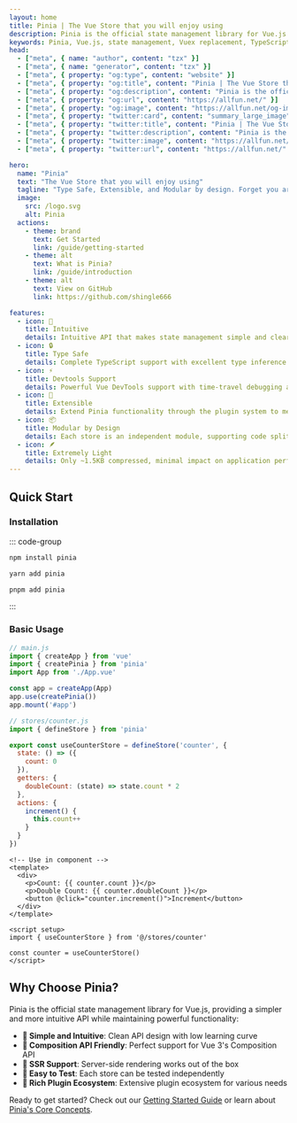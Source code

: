 ```yaml
---
layout: home
title: Pinia | The Vue Store that you will enjoy using
description: Pinia is the official state management library for Vue.js. Type safe, extensible, and modular by design. The perfect Vuex replacement with excellent TypeScript support.
keywords: Pinia, Vue.js, state management, Vuex replacement, TypeScript, Vue store, reactive state
head:
  - ["meta", { name: "author", content: "tzx" }]
  - ["meta", { name: "generator", content: "tzx" }]
  - ["meta", { property: "og:type", content: "website" }]
  - ["meta", { property: "og:title", content: "Pinia | The Vue Store that you will enjoy using" }]
  - ["meta", { property: "og:description", content: "Pinia is the official state management library for Vue.js. Type safe, extensible, and modular by design. The perfect Vuex replacement with excellent TypeScript support." }]
  - ["meta", { property: "og:url", content: "https://allfun.net/" }]
  - ["meta", { property: "og:image", content: "https://allfun.net/og-image.svg" }]
  - ["meta", { property: "twitter:card", content: "summary_large_image" }]
  - ["meta", { property: "twitter:title", content: "Pinia | The Vue Store that you will enjoy using" }]
  - ["meta", { property: "twitter:description", content: "Pinia is the official state management library for Vue.js. Type safe, extensible, and modular by design. The perfect Vuex replacement with excellent TypeScript support." }]
  - ["meta", { property: "twitter:image", content: "https://allfun.net/og-image.svg" }]
  - ["meta", { property: "twitter:url", content: "https://allfun.net/" }]

hero:
  name: "Pinia"
  text: "The Vue Store that you will enjoy using"
  tagline: "Type Safe, Extensible, and Modular by design. Forget you are even using a store."
  image:
    src: /logo.svg
    alt: Pinia
  actions:
    - theme: brand
      text: Get Started
      link: /guide/getting-started
    - theme: alt
      text: What is Pinia?
      link: /guide/introduction
    - theme: alt
      text: View on GitHub
      link: https://github.com/shingle666

features:
  - icon: 🍍
    title: Intuitive
    details: Intuitive API that makes state management simple and clear. No complex boilerplate code, focus on business logic.
  - icon: 🔒
    title: Type Safe
    details: Complete TypeScript support with excellent type inference and autocompletion experience.
  - icon: ⚡
    title: Devtools Support
    details: Powerful Vue DevTools support with time-travel debugging and hot reload capabilities.
  - icon: 🔧
    title: Extensible
    details: Extend Pinia functionality through the plugin system to meet various complex requirements.
  - icon: 📦
    title: Modular by Design
    details: Each store is an independent module, supporting code splitting and lazy loading.
  - icon: 🪶
    title: Extremely Light
    details: Only ~1.5KB compressed, minimal impact on application performance.
---
```


## Quick Start

### Installation

::: code-group

```bash [npm]
npm install pinia
```

```bash [yarn]
yarn add pinia
```

```bash [pnpm]
pnpm add pinia
```

:::

### Basic Usage

```javascript
// main.js
import { createApp } from 'vue'
import { createPinia } from 'pinia'
import App from './App.vue'

const app = createApp(App)
app.use(createPinia())
app.mount('#app')
```

```javascript
// stores/counter.js
import { defineStore } from 'pinia'

export const useCounterStore = defineStore('counter', {
  state: () => ({
    count: 0
  }),
  getters: {
    doubleCount: (state) => state.count * 2
  },
  actions: {
    increment() {
      this.count++
    }
  }
})
```

```vue
<!-- Use in component -->
<template>
  <div>
    <p>Count: {{ counter.count }}</p>
    <p>Double Count: {{ counter.doubleCount }}</p>
    <button @click="counter.increment()">Increment</button>
  </div>
</template>

<script setup>
import { useCounterStore } from '@/stores/counter'

const counter = useCounterStore()
</script>
```

## Why Choose Pinia?

Pinia is the official state management library for Vue.js, providing a simpler and more intuitive API while maintaining powerful functionality:

- **🎯 Simple and Intuitive**: Clean API design with low learning curve
- **🔄 Composition API Friendly**: Perfect support for Vue 3's Composition API
- **📱 SSR Support**: Server-side rendering works out of the box
- **🧪 Easy to Test**: Each store can be tested independently
- **🔌 Rich Plugin Ecosystem**: Extensive plugin ecosystem for various needs

Ready to get started? Check out our [Getting Started Guide](/guide/getting-started) or learn about [Pinia's Core Concepts](/guide/introduction).